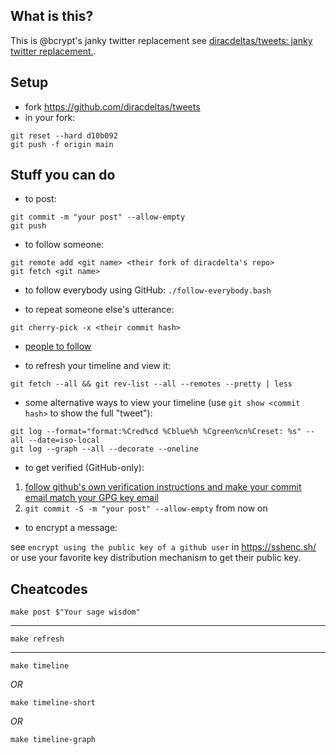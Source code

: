 ## What is this?

This is @bcrypt's janky twitter replacement see [diracdeltas/tweets: janky twitter replacement.](https://github.com/diracdeltas/tweets).

## Setup

- fork https://github.com/diracdeltas/tweets
- in your fork:

```
git reset --hard d10b092
git push -f origin main
```

## Stuff you can do

- to post:

```
git commit -m "your post" --allow-empty
git push
```

- to follow someone:

```
git remote add <git name> <their fork of diracdelta's repo>
git fetch <git name>
```

- to follow everybody using GitHub:
  `./follow-everybody.bash`

- to repeat someone else's utterance:

```
git cherry-pick -x <their commit hash>
```

- [people to follow](https://github.com/diracdeltas/tweets/network/members)

- to refresh your timeline and view it:

```
git fetch --all && git rev-list --all --remotes --pretty | less
```

- some alternative ways to view your timeline (use `git show <commit hash>` to
  show the full "tweet"):

```
git log --format="format:%Cred%cd %Cblue%h %Cgreen%cn%Creset: %s" --all --date=iso-local
git log --graph --all --decorate --oneline
```

- to get verified (GitHub-only):

1. [follow github's own verification instructions and make your commit email match your GPG key email](https://docs.github.com/en/authentication/managing-commit-signature-verification/about-commit-signature-verification)
2. `git commit -S -m "your post" --allow-empty` from now on

- to encrypt a message:

see `encrypt using the public key of a github user` in https://sshenc.sh/ or
use your favorite key distribution mechanism to get their public key.

## Cheatcodes

```shell
make post $"Your sage wisdom"
```

---

```shell
make refresh
```

---

```shell
make timeline
```

_OR_

```shell
make timeline-short
```

_OR_

```shell
make timeline-graph
```
